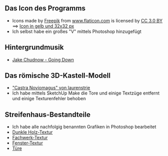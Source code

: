 ## Das Icon des Programms
 - Icons made by <a href="http://www.freepik.com" title="Freepik">Freepik</a> from <a href="http://www.flaticon.com" title="Flaticon">www.flaticon.com</a> is licensed by <a href="http://creativecommons.org/licenses/by/3.0/" title="Creative Commons BY 3.0" target="_blank">CC 3.0 BY</a> ==> [Icon in gelb und 32x32 px](http://www.flaticon.com/free-icon/roman-helmet_68322#term=rome&page=1&position=5)<br>
 - Ich selbst habe ein großes "V" mittels Photoshop hinzugefügt
 
## Hintergrundmusik

 - [Jake Chudnow - Going Down](https://www.youtube.com/watch?v=SLkpaZi1t9E)
 
## Das römische 3D-Kastell-Modell
 - ["Castra Noviomagus" von laurenstrie](https://3dwarehouse.sketchup.com/model.html?id=9c8a3dd64865b2e46b96c76fba19729c)<br>
 - Ich habe mittels SketchUp Make die Tore und einige Textzüge entfernt und einige Texturenfehler behoben

## Streifenhaus-Bestandteile
 - Ich habe alle nachfolgig benannten Grafiken in Photoshop bearbeitet<br>
 - [Dunkle Holz-Textur](http://www.borongaja.com/data_images/out/7/601778-dark-wood.jpg)<br>
 - [Fachwerk-Textur](https://encrypted-tbn2.gstatic.com/images?q=tbn:ANd9GcScZIHedpNwimn9LLU27fRtxhG6mY55wcs82fagOdZoKqQm10g8)<br>
 - [Fenster-Textur](https://slm-assets1.secondlife.com/assets/374019/view_large/135607dae3562ffaaab86be1089c898d.jpg?1276974413)<br>
 - [Türe](http://www.europa-erfahren.de/upload/gr/fachwerk.jpg)
